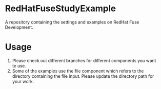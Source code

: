# RedHatFuseStudyExample
A repository containing the settings and examples on RedHat Fuse Development.

# Usage
1. Please check out different branches for different components you want to use.
2. Some of the examples use the file component which refers to the directory containing the file input. Please update the directory path for your work.
